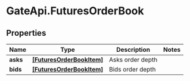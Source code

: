 # GateApi.FuturesOrderBook

## Properties
Name | Type | Description | Notes
------------ | ------------- | ------------- | -------------
**asks** | [**[FuturesOrderBookItem]**](FuturesOrderBookItem.md) | Asks order depth | 
**bids** | [**[FuturesOrderBookItem]**](FuturesOrderBookItem.md) | Bids order depth | 


